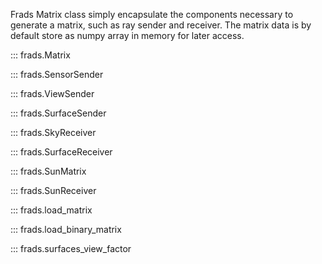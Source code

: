 Frads Matrix class simply encapsulate the components
necessary to generate a matrix, such as ray sender and 
receiver. The matrix data is by default store as numpy 
array in memory for later access.


::: frads.Matrix

::: frads.SensorSender

::: frads.ViewSender

::: frads.SurfaceSender

::: frads.SkyReceiver

::: frads.SurfaceReceiver

::: frads.SunMatrix

::: frads.SunReceiver

::: frads.load_matrix 

::: frads.load_binary_matrix

::: frads.surfaces_view_factor
